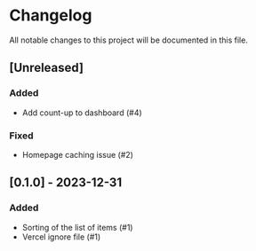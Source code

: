 # Changelog

All notable changes to this project will be documented in this file.

## [Unreleased]

### Added

- Add count-up to dashboard (#4)
  
### Fixed

- Homepage caching issue (#2)

## [0.1.0] - 2023-12-31

### Added

- Sorting of the list of items (#1)
- Vercel ignore file (#1)
